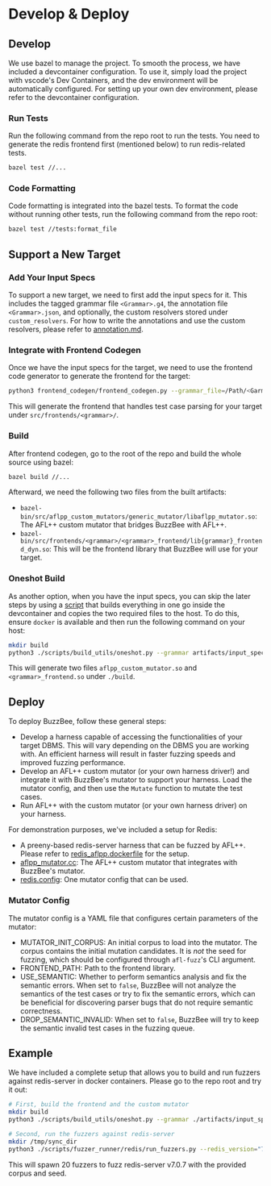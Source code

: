 # Develop & Deploy

## Develop

We use bazel to manage the project. To smooth the process, we have included a devcontainer configuration. To use it, simply load the project with vscode's Dev Containers, and the dev environment will be automatically configured. For setting up your own dev environment, please refer to the devcontainer configuration.


### Run Tests

Run the following command from the repo root to run the tests. You need to generate the redis frontend first (mentioned below) to run redis-related tests.

```bash
bazel test //...
```

### Code Formatting

Code formatting is integrated into the bazel tests. To format the code without running other tests, run the following command from the repo root:

```bash
bazel test //tests:format_file
```

## Support a New Target

### Add Your Input Specs

To support a new target, we need to first add the input specs for it. This includes the tagged grammar file `<Grammar>.g4`, the annotation file `<Grammar>.json`, and optionally, the custom resolvers stored under `custom_resolvers`. For how to write the annotations and use the custom resolvers, please refer to [annotation.md](./annotation.md).

### Integrate with Frontend Codegen

Once we have the input specs for the target, we need to use the frontend code generator to generate the frontend for the target:

```bash
python3 frontend_codegen/frontend_codegen.py --grammar_file=/Path/<Garmmar>.g4 --annotation_file=/Path/<Grammar>.json --output_dir=src/frontends/<grammar>/
```

This will generate the frontend that handles test case parsing for your target under `src/frontends/<grammar>/`.

### Build

After frontend codegen, go to the root of the repo and build the whole source using bazel:

```bash
bazel build //...
```

Afterward, we need the following two files from the built artifacts:

- `bazel-bin/src/aflpp_custom_mutators/generic_mutator/libaflpp_mutator.so`: The AFL++ custom mutator that bridges BuzzBee with AFL++.
- `bazel-bin/src/frontends/<grammar>/<grammar>_frontend/lib{grammar}_frontend_dyn.so`: This will be the frontend library that BuzzBee will use for your target.

### Oneshot Build

As another option, when you have the input specs, you can skip the later steps by using a [script](../scripts/build_utils/oneshot.py) that builds everything in one go inside the devcontainer and copies the two required files to the host. To do this, ensure `docker` is available and then run the following command on your host: 

```bash
mkdir build
python3 ./scripts/build_utils/oneshot.py --grammar artifacts/input_specs/redis/Redis.g4 --annotation artifacts/input_specs/redis/Redis.json --output=./build
```

This will generate two files `aflpp_custom_mutator.so`  and `<grammar>_frontend.so` under `./build`.

## Deploy

To deploy BuzzBee, follow these general steps:

- Develop a harness capable of accessing the functionalities of your target DBMS. This will vary depending on the DBMS you are working with. An efficient harness will result in faster fuzzing speeds and improved fuzzing performance.
- Develop an AFL++ custom mutator (or your own harness driver!) and integrate it with BuzzBee's mutator to support your harness. Load the mutator config, and then use the `Mutate` function to mutate the test cases.
- Run AFL++ with the custom mutator (or your own harness driver) on your harness.

For demonstration purposes, we've included a setup for Redis:

- A preeny-based redis-server harness that can be fuzzed by AFL++. Please refer to [redis_aflpp.dockerfile](../scripts/fuzzer_runner/redis/redis_aflpp.dockerfile) for the setup.
- [aflpp_mutator.cc](../src/aflpp_custom_mutators/generic_mutator/aflpp_mutator.cc): The AFL++ custom mutator that integrates with BuzzBee's mutator.
- [redis.config](../artifacts/configs/redis/redis.config): One mutator config that can be used.

### Mutator Config

The mutator config is a YAML file that configures certain parameters of the mutator:

- MUTATOR_INIT_CORPUS: An initial corpus to load into the mutator. The corpus contains the initial mutation candidates. It is *not* the seed for fuzzing, which should be configured through `afl-fuzz`'s CLI argument.
- FRONTEND_PATH: Path to the frontend library.
- USE_SEMANTIC: Whether to perform semantics analysis and fix the semantic errors. When set to `false`, BuzzBee will not analyze the semantics of the test cases or try to fix the semantic errors, which can be beneficial for discovering parser bugs that do not require semantic correctness.
- DROP_SEMANTIC_INVALID: When set to `false`, BuzzBee will try to keep the semantic invalid test cases in the fuzzing queue.

## Example

We have included a complete setup that allows you to build and run fuzzers against redis-server in docker containers. Please go to the repo root and try it out:

```bash
# First, build the frontend and the custom mutator
mkdir build
python3 ./scripts/build_utils/oneshot.py --grammar ./artifacts/input_specs/redis/Redis.g4 --annotation ./artifacts/input_specs/redis/Redis.json --output=./build

# Second, run the fuzzers against redis-server
mkdir /tmp/sync_dir
python3 ./scripts/fuzzer_runner/redis/run_fuzzers.py --redis_version="7.0.7" --num_of_fuzzers=20 --sync_dir /tmp/sync_dir --seed_dir ./artifacts/seeds/redis --corpus_dir ./artifacts/corpuses/redis --aflpp_custom_mutator_path ./build/aflpp_custom_mutator.so --redis_frontend_path ./build/redis_frontend.so --mutator_config ./artifacts/configs/redis/redis.config --container_name "redis_fuzz"
```

This will spawn 20 fuzzers to fuzz redis-server v7.0.7 with the provided corpus and seed.